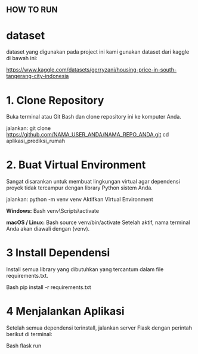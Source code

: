 ## HOW TO RUN 

# dataset

dataset yang digunakan pada project ini kami gunakan dataset dari kaggle di bawah ini: 

https://www.kaggle.com/datasets/gerryzani/housing-price-in-south-tangerang-city-indonesia


# 1. Clone Repository
Buka terminal atau Git Bash dan clone repository ini ke komputer Anda.

jalankan: 
git clone https://github.com/NAMA_USER_ANDA/NAMA_REPO_ANDA.git
cd aplikasi_prediksi_rumah


# 2. Buat Virtual Environment
Sangat disarankan untuk membuat lingkungan virtual agar dependensi proyek tidak tercampur dengan library Python sistem Anda.

jalankan: 
python -m venv venv
Aktifkan Virtual Environment

**Windows:**
Bash
venv\Scripts\activate

**macOS / Linux:**
Bash
source venv/bin/activate
Setelah aktif, nama terminal Anda akan diawali dengan (venv).

# 3 Install Dependensi
Install semua library yang dibutuhkan yang tercantum dalam file requirements.txt.

Bash
pip install -r requirements.txt

# 4 Menjalankan Aplikasi
Setelah semua dependensi terinstall, jalankan server Flask dengan perintah berikut di terminal:

Bash
flask run 
